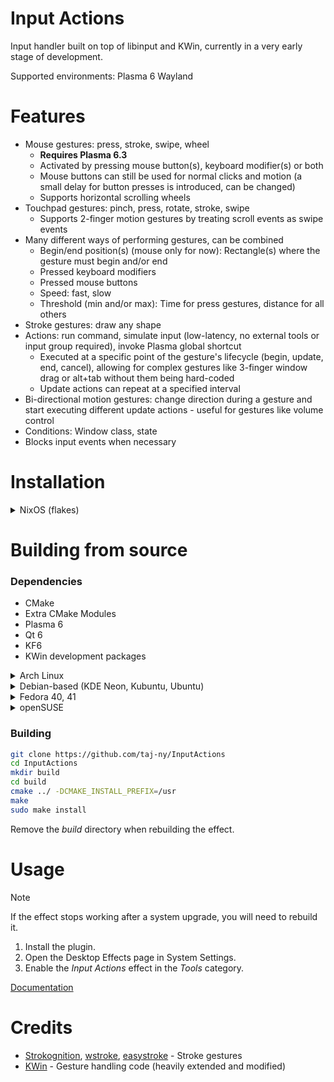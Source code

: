 # Input Actions
Input handler built on top of libinput and KWin, currently in a very early stage of development.

Supported environments: Plasma 6 Wayland

# Features
- Mouse gestures: press, stroke, swipe, wheel
  - **Requires Plasma 6.3**
  - Activated by pressing mouse button(s), keyboard modifier(s) or both
  - Mouse buttons can still be used for normal clicks and motion (a small delay for button presses is introduced, can be changed)
  - Supports horizontal scrolling wheels
- Touchpad gestures: pinch, press, rotate, stroke, swipe
  - Supports 2-finger motion gestures by treating scroll events as swipe events
- Many different ways of performing gestures, can be combined
  - Begin/end position(s) (mouse only for now): Rectangle(s) where the gesture must begin and/or end
  - Pressed keyboard modifiers
  - Pressed mouse buttons
  - Speed: fast, slow
  - Threshold (min and/or max): Time for press gestures, distance for all others
- Stroke gestures: draw any shape
- Actions: run command, simulate input (low-latency, no external tools or input group required), invoke Plasma global shortcut
  - Executed at a specific point of the gesture's lifecycle (begin, update, end, cancel), allowing for complex gestures like 3-finger window drag or alt+tab without them being hard-coded
  - Update actions can repeat at a specified interval
- Bi-directional motion gestures: change direction during a gesture and start executing different update actions - useful for gestures like volume control
- Conditions: Window class, state
- Blocks input events when necessary

# Installation
<details>
  <summary>NixOS (flakes)</summary>
  <br>

``flake.nix``:
  ```nix
  {
    inputs = {
      nixpkgs.url = "github:nixos/nixpkgs/nixos-unstable";

      inputactions = {
        url = "github:taj-ny/InputActions";
        inputs.nixpkgs.follows = "nixpkgs";
      };
    };
  }
  ```

  ```nix
  { inputs, pkgs, ... }:

  {
    environment.systemPackages = [
      inputs.inputactions.packages.${pkgs.system}.inputactions-kwin
    ];
  }
  ```
</details>

# Building from source
### Dependencies
- CMake
- Extra CMake Modules
- Plasma 6
- Qt 6
- KF6
- KWin development packages

<details>
  <summary>Arch Linux</summary>
  <br>

  ```
  sudo pacman -S --needed base-devel git extra-cmake-modules qt6-tools kwin yaml-cpp
  ```
</details>

<details>
  <summary>Debian-based (KDE Neon, Kubuntu, Ubuntu)</summary>
  <br>

  ```
  sudo apt install git cmake g++ extra-cmake-modules qt6-tools-dev kwin-wayland kwin-dev libkf6configwidgets-dev gettext libkf6kcmutils-dev libyaml-cpp-dev libxkbcommon-dev
  ```
</details>

<details>
  <summary>Fedora 40, 41</summary>
  <br>

  ```
  sudo dnf install git cmake extra-cmake-modules gcc-g++ qt6-qtbase-devel kwin-devel kf6-ki18n-devel kf6-kguiaddons-devel kf6-kcmutils-devel kf6-kconfigwidgets-devel qt6-qtbase kf6-kguiaddons kf6-ki18n wayland-devel yaml-cpp yaml-cpp-devel libepoxy-devel
  ```
</details>

<details>
  <summary>openSUSE</summary>
  <br>

  ```
  sudo zypper in git cmake-full gcc-c++ kf6-extra-cmake-modules kf6-kguiaddons-devel kf6-kconfigwidgets-devel kf6-ki18n-devel kf6-kcmutils-devel "cmake(KF6I18n)" "cmake(KF6KCMUtils)" "cmake(KF6WindowSystem)" "cmake(Qt6Core)" "cmake(Qt6DBus)" "cmake(Qt6Quick)" "cmake(Qt6Widgets)" libepoxy-devel kwin6-devel yaml-cpp-devel libxkbcommon-devel
  ```
</details>

### Building
```sh
git clone https://github.com/taj-ny/InputActions
cd InputActions
mkdir build
cd build
cmake ../ -DCMAKE_INSTALL_PREFIX=/usr
make
sudo make install
```

Remove the *build* directory when rebuilding the effect.

# Usage
> [!NOTE]
> If the effect stops working after a system upgrade, you will need to rebuild it.

1. Install the plugin.
2. Open the Desktop Effects page in System Settings.
3. Enable the *Input Actions* effect in the *Tools* category.

[Documentation](docs/index.md)

# Credits
- [Strokognition](https://invent.kde.org/jpetso/strokognition), [wstroke](https://github.com/dkondor/wstroke), [easystroke](https://github.com/thjaeger/easystroke) - Stroke gestures
- [KWin](https://invent.kde.org/plasma/kwin) - Gesture handling code (heavily extended and modified)
